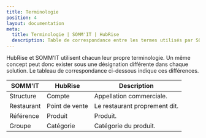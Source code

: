 ```yaml
---
title: Terminologie
position: 4
layout: documentation
meta:
  title: Terminologie | SOMM'IT | HubRise
  description: Table de correspondance entre les termes utilisés par SOMM'IT et ceux utilisés par HubRise.
---
```


HubRise et SOMM'IT utilisent chacun leur propre terminologie. Un même concept peut donc exister sous une désignation différente dans chaque solution. Le tableau de correspondance ci-dessous indique ces différences.

| SOMM'IT    | HubRise        | Description                   |
|------------|----------------|-------------------------------|
| Structure  | Compte         | Appellation commerciale.      |
| Restaurant | Point de vente | Le restaurant proprement dit. |
| Référence  | Produit        | Produit.                      |
| Groupe     | Catégorie      | Catégorie du produit.         |